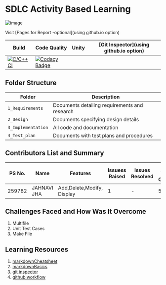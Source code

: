 # SDLC Activity Based Learning

![image](https://user-images.githubusercontent.com/80762665/114990936-a71f1280-9eb6-11eb-8be0-4c09e00d47d6.png)


Visit [Pages for Report -optional](using github.io option)

Build | Code Quality | Unity | [Git Inspector](using github.io option)
------|----------|-------|--------------
[![C/C++ CI](https://github.com/259782/Mini_Project/actions/workflows/c-cpp.yml/badge.svg)](https://github.com/259782/Mini_Project/actions/workflows/c-cpp.yml)| [![Codacy Badge](https://app.codacy.com/project/badge/Grade/ad8986d99bb344c5b54e87a63227464a)](https://www.codacy.com/gh/259782/Mini_Project/dashboard?utm_source=github.com&amp;utm_medium=referral&amp;utm_content=259782/Mini_Project&amp;utm_campaign=Badge_Grade)


## Folder Structure
Folder             | Description
-------------------| -----------------------------------------
`1_Requirements`   | Documents detailing requirements and research
`2_Design`         | Documents specifying design details
`3_Implementation` | All code and documentation
`4_Test_plan`      | Documents with test plans and procedures

## Contributors List and Summary

PS No. |  Name   |    Features    | Issuess Raised |Issues Resolved|No Test Cases|Test Case Pass
-------|---------|----------------|----------------|---------------|-------------|--------------
259782 | JAHNAVI JHA  | Add,Delete,Modify, Display    |  1  |   - |5  | 5     


## Challenges Faced and How Was It Overcome

1. Multifile 
2. Unit Test Cases
3. Make File

## Learning Resources
1. [markdownCheatsheet](https://github.com/adam-p/markdown-here/wiki/Markdown-Cheatsheet)
2. [markdownBasics](https://guides.github.com/features/mastering-markdown/)
3. [git inspector](https://github.com/ejwa/gitinspector.git)
4. [github workflow](https://docs.github.com/en/actions/learn-github-action)


